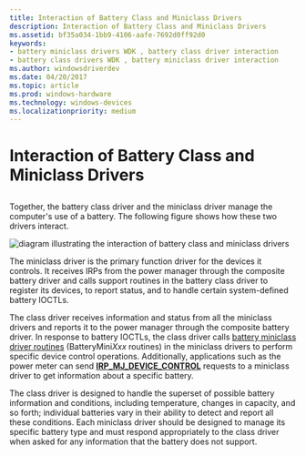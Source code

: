 ```yaml
---
title: Interaction of Battery Class and Miniclass Drivers
description: Interaction of Battery Class and Miniclass Drivers
ms.assetid: bf35a034-1bb9-4106-aafe-7692d0ff92d0
keywords:
- battery miniclass drivers WDK , battery class driver interaction
- battery class drivers WDK , battery miniclass driver interaction
ms.author: windowsdriverdev
ms.date: 04/20/2017
ms.topic: article
ms.prod: windows-hardware
ms.technology: windows-devices
ms.localizationpriority: medium
---
```


# Interaction of Battery Class and Miniclass Drivers


## <span id="ddk_interaction_of_battery_class_and_miniclass_drivers_dg"></span><span id="DDK_INTERACTION_OF_BATTERY_CLASS_AND_MINICLASS_DRIVERS_DG"></span>


Together, the battery class driver and the miniclass driver manage the computer's use of a battery. The following figure shows how these two drivers interact.

![diagram illustrating the interaction of battery class and miniclass drivers](images/battmini.png)

The miniclass driver is the primary function driver for the devices it controls. It receives IRPs from the power manager through the composite battery driver and calls support routines in the battery class driver to register its devices, to report status, and to handle certain system-defined battery IOCTLs.

The class driver receives information and status from all the miniclass drivers and reports it to the power manager through the composite battery driver. In response to battery IOCTLs, the class driver calls [battery miniclass driver routines](https://msdn.microsoft.com/library/windows/hardware/ff536286) (BatteryMini*Xxx* routines) in the miniclass drivers to perform specific device control operations. Additionally, applications such as the power meter can send [**IRP\_MJ\_DEVICE\_CONTROL**](https://msdn.microsoft.com/library/windows/hardware/ff550744) requests to a miniclass driver to get information about a specific battery.

The class driver is designed to handle the superset of possible battery information and conditions, including temperature, changes in capacity, and so forth; individual batteries vary in their ability to detect and report all these conditions. Each miniclass driver should be designed to manage its specific battery type and must respond appropriately to the class driver when asked for any information that the battery does not support.

 

 




